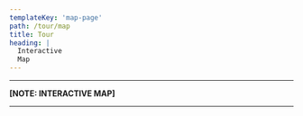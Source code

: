 ```yaml
---
templateKey: 'map-page'
path: /tour/map
title: Tour
heading: |
  Interactive
  Map
---
```

---

**[NOTE: INTERACTIVE MAP]**

---

